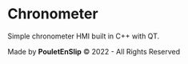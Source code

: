 # Chronometer
Simple chronometer HMI built in C++ with QT.

Made by **PouletEnSlip** © 2022 - All Rights Reserved
